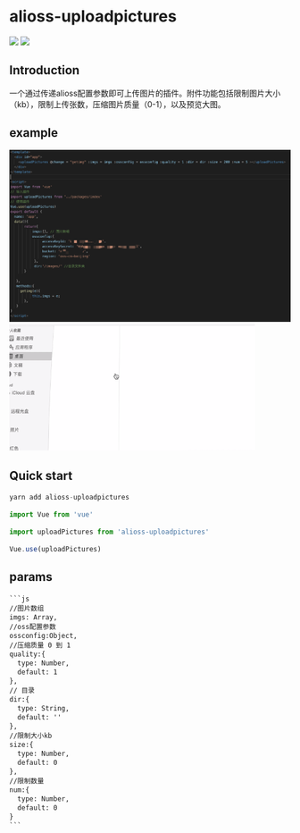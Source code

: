 # alioss-uploadpictures
[![](https://img.shields.io/badge/NPM-1.0.0-blue)](https://www.npmjs.com/package/alioss-uploadpictures)
![](https://img.shields.io/badge/licence-MIT-blue)

## Introduction

一个通过传递alioss配置参数即可上传图片的插件。附件功能包括限制图片大小（kb），限制上传张数，压缩图片质量（0-1），以及预览大图。

## example
![Image text](examples/assets/example.png)
![image](examples/assets/example1.gif)
## Quick start
```js
yarn add alioss-uploadpictures
```
```js
import Vue from 'vue'
```
```js
import uploadPictures from 'alioss-uploadpictures'
```
```js
Vue.use(uploadPictures)
```
## params
    ```js
    //图片数组
    imgs: Array,
    //oss配置参数
    ossconfig:Object,
    //压缩质量 0 到 1
    quality:{
      type: Number,
      default: 1
    },
    // 目录
    dir:{
      type: String,
      default: ''
    },
    //限制大小kb
    size:{
      type: Number,
      default: 0
    },
    //限制数量
    num:{
      type: Number,
      default: 0
    }
    ```